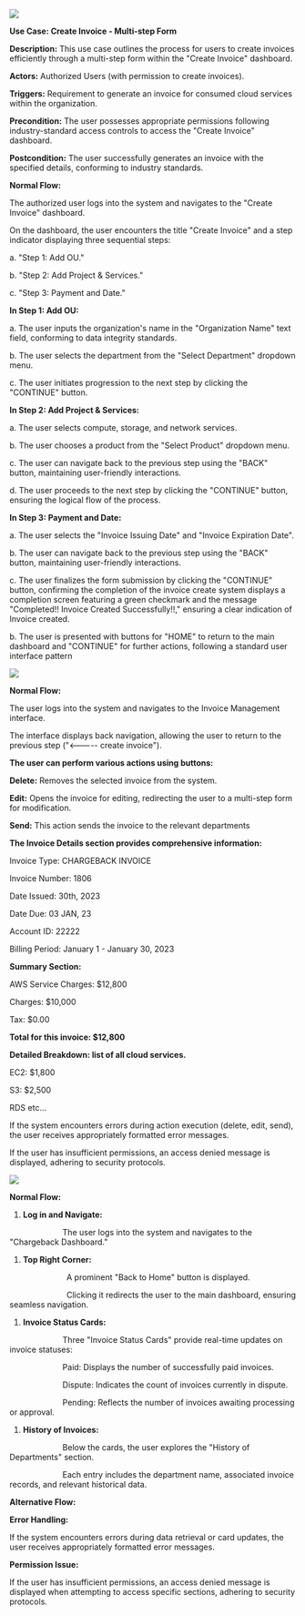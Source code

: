 ﻿
![](Aspose.Words.9fef2486-5868-4aa6-bfc8-1edcbe9323ca.001.png)

**Use Case: Create Invoice - Multi-step Form**

**Description:**  This use case outlines the process for users to create invoices efficiently through a multi-step form within the "Create Invoice" dashboard.

**Actors:** Authorized Users (with permission to create invoices).

**Triggers:** Requirement to generate an invoice for consumed cloud services within the organization.

**Precondition:** The user possesses appropriate permissions following industry-standard access controls to access the "Create Invoice" dashboard.

**Postcondition:** The user successfully generates an invoice with the specified details, conforming to industry standards.


**Normal Flow:**

The authorized user logs into the system and navigates to the "Create Invoice" dashboard.

On the dashboard, the user encounters the title "Create Invoice" and a step indicator displaying three sequential steps:

a. "Step 1: Add OU."

b. "Step 2: Add Project & Services."

c. "Step 3: Payment and Date."

**In Step 1: Add OU:**

a. The user inputs the organization's name in the "Organization Name" text field, conforming to data integrity standards.

b. The user selects the department from the "Select Department" dropdown menu.

c. The user initiates progression to the next step by clicking the "CONTINUE" button.

**In Step 2: Add Project & Services:**

a. The user selects compute, storage, and network services.

b. The user chooses a product from the "Select Product" dropdown menu.

c. The user can navigate back to the previous step using the "BACK" button, maintaining user-friendly interactions.

d. The user proceeds to the next step by clicking the "CONTINUE" button, ensuring the logical flow of the process.

**In Step 3: Payment and Date:**

a. The user selects the "Invoice Issuing Date" and "Invoice Expiration Date".

b. The user can navigate back to the previous step using the "BACK" button, maintaining user-friendly interactions.

c. The user finalizes the form submission by clicking the "CONTINUE" button, confirming the completion of the invoice create system displays a completion screen featuring a green checkmark and the message "Completed!! Invoice Created Successfully!!," ensuring a clear indication of Invoice created. 

b. The user is presented with buttons for "HOME" to return to the main dashboard and "CONTINUE" for further actions, following a standard user interface pattern

![](Aspose.Words.9fef2486-5868-4aa6-bfc8-1edcbe9323ca.002.jpeg)


**Normal Flow:**

The user logs into the system and navigates to the Invoice Management interface.

The interface displays back navigation, allowing the user to return to the previous step ("<----- create invoice").

**The user can perform various actions using buttons:**

**Delete:** Removes the selected invoice from the system.

**Edit:** Opens the invoice for editing, redirecting the user to a multi-step form for modification.

**Send:** This action sends the invoice to the relevant departments

**The Invoice Details section provides comprehensive information:**

Invoice Type: CHARGEBACK INVOICE

Invoice Number: 1806

Date Issued: 30th, 2023

Date Due: 03 JAN, 23

Account ID: 22222

Billing Period: January 1 - January 30, 2023

**Summary Section:**

AWS Service Charges: $12,800

Charges: $10,000

Tax: $0.00

**Total for this invoice: $12,800**

**Detailed Breakdown: list of all cloud services.** 

EC2: $1,800

S3: $2,500

RDS etc… 

If the system encounters errors during action execution (delete, edit, send), the user receives appropriately formatted error messages.

If the user has insufficient permissions, an access denied message is displayed, adhering to security protocols.





![](Aspose.Words.9fef2486-5868-4aa6-bfc8-1edcbe9323ca.003.jpeg)



**Normal Flow:**

1) **Log in and Navigate:**

`             `The user logs into the system and navigates to the "Chargeback Dashboard."

1) **Top Right Corner:**

`              `A prominent "Back to Home" button is displayed.

`              `Clicking it redirects the user to the main dashboard, ensuring seamless navigation.

1) **Invoice Status Cards:**

`             `Three "Invoice Status Cards" provide real-time updates on invoice statuses:

`             `Paid: Displays the number of successfully paid invoices.

`             `Dispute: Indicates the count of invoices currently in dispute.

`             `Pending: Reflects the number of invoices awaiting processing or approval.

1) **History of Invoices:**

`             `Below the cards, the user explores the "History of Departments" section.

`             `Each entry includes the department name, associated invoice records, and relevant historical data.

**Alternative Flow:**

**Error Handling:**

If the system encounters errors during data retrieval or card updates, the user receives appropriately formatted error messages.

**Permission Issue:**

If the user has insufficient permissions, an access denied message is displayed when attempting to access specific sections, adhering to security protocols.


